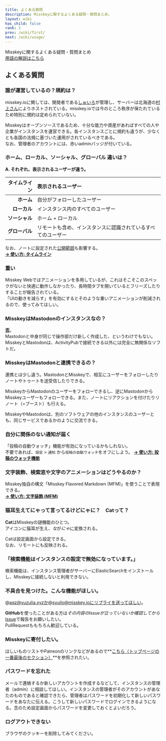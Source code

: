 ```yaml
---
title: よくある質問
description: Misskeyに関するよくある疑問・質問まとめ。
layout: wiki
has_child: false
rank: 1
prev: /wiki/first/
next: /wiki/usage/
---
```

Misskeyに関するよくある疑問・質問まとめ  
[用語の解説はこちら](../first/)

## よくある質問
### 誰が運営しているの？規約は？
misskey.ioに関しては、開発者である[しゅいろ](../culture/users/syuilo/)が管理し、サーバーは北海道の[村上さん](../culture/users/AureoleArk/)によりホストされている。misskey.ioでは今のところ秩序が保たれているため特別に規約は定められていない。

Misskeyはオープンソースであるため、十分な能力や資産があればすべての人や企業がインスタンスを運営できる。各インスタンスごとに規約も違うが、少なくとも各国の法規に基づいた運用がされているべきである。  
なお、管理者のアカウントには、赤いadminバッジが付いている。

### ホーム、ローカル、ソーシャル、グローバル 違いは？
**A. それぞれ、表示されるユーザーが違う。**

| タイムライン | 表示されるユーザー |
|--:|:--|
| **ホーム** | 自分がフォローしたユーザー |
| **ローカル** | インスタンス内のすべてのユーザー |
| **ソーシャル** | ホーム + ローカル |
| **グローバル** | リモートも含め、インスタンスに認識されているすべてのユーザー |

なお、ノートに設定された[公開範囲](../usage/post/#公開範囲を設定する)も影響する。  
**[→ 使い方: タイムライン](../usage/timelines/)**

### 重い
Misskey Webではアニメーションを多用しているが、これはそこそこのスペックがないと快適に動作しなかったり、長時間タブを開いているとフリーズしたりすることが報告されている。  
「UIの動きを減らす」を有効にするとそのような重いアニメーションが削減されるので、使ってみてほしい。

### MisskeyはMastodonのインスタンスなの？
**[否](../../blog/2018/08/17_1_misskeyisnotmastodon/)**。  
Mastodonと中身が同じで操作部だけ新しく作成した、というわけでもない。MisskeyとMastodonは、ActivityPubで接続できる以外には完全に無関係なソフトだ。

### MisskeyはMastodonと連携できるの？
連携とは少し違う。MastodonとMisskeyで、相互にユーザーをフォローしたりノートやトゥートを送受信したりできる。

MisskeyからMastodonのユーザーをフォローできるし、逆にMastodonからMisskeyユーザーもフォローできる。また、ノートにリアクションを付けたりリノート（=ブースト）も行える。

MisskeyやMastodonは、別のソフトウェアの他のインスタンスのユーザーとも、同じサービスであるかのように交流できる。

### 自分に関係のない通知が届く
「投稿の自動ウォッチ」機能が有効になっているかもしれない。  
不要であれば、`設定` > `通知` から`投稿の自動ウォッチ`をオフにしよう。
**[→ 使い方: 投稿のウォッチ機能](../usage/watch/)**

### 文字装飾、検索窓や文字のアニメーションはどうやるのか？
Misskey独自の構文「Misskey Flavored Markdown (MFM)」を使うことで表現できる。  
**[→ 使い方: 文字装飾 (MFM)](../usage/mfm/)**

### 猫耳生えてにゃって言ってるけどにゃに？　Catって？
**Cat**はMisskeyの謎機能のひとつ。  
アイコンに猫耳が生え、*な*が*にゃ*に変換される。

Catは設定画面から設定できる。  
なお、リモートにも反映される。

### 「検索機能はインスタンスの設定で無効になっています。」
検索機能は、インスタンス管理者がサーバーにElasticSearchをインストールし、Misskeyに接続しないと利用できない。

### 不具合を見つけた。こんな機能がほしい。
@aqz@yuzulia.xyzか@syuilo@misskey.ioにリプライを送ってほしい。

**GitHub**を使ったことがある方は*その内容のIssueが立っていないか確認してから*[Issue](https://github.com/syuilo/misskey/issues/new/choose)で報告をお願いしたい。  
PullRequestももちろん歓迎している。

### Misskeyに寄付したい。
ほしいものリストやPatreonのリンクなどがあるので**[こちら（トップページの一番最後のセクション）](../../#section_7)**を参照されたい。

### パスワードを忘れた
メールで連絡するか新しいアカウントを作成するなどして、インスタンスの管理者（admin）に相談してほしい。インスタンスの管理者がそのアカウントがあなたのものであると確認できたら、管理者はパスワードを初期化して新しいパスワードをあなたに伝える。こうして新しいパスワードでログインできるようになる。念のため設定画面からパスワードを変更しておくとよいだろう。

### ログアウトできない
ブラウザのクッキーを削除してみてください。
